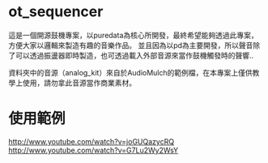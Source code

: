 ot_sequencer
============
這是一個開源鼓機專案，以puredata為核心所開發，最終希望能夠透過此專案，方便大家以邏輯來製造有趣的音樂作品。
並且因為以pd為主要開發，所以聲音除了可以透過振盪器即時製造，也可透過載入外部音源來當作鼓機觸發時的聲響..

資料夾中的音源（analog_kit）來自於AudioMulch的範例檔，在本專案上僅供教學上使用，請勿拿此音源當作商業素材。

使用範例
============
http://www.youtube.com/watch?v=joGUQazycRQ
http://www.youtube.com/watch?v=G7Lu2Wy2WsY



